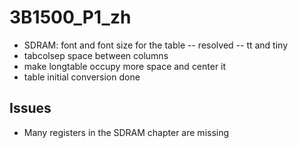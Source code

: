 3B1500_P1_zh
============

  - SDRAM: font and font size for the table -- resolved -- tt and tiny
  - tabcolsep space between columns
  - make longtable occupy more space and center it
  - table initial conversion done

Issues
------

  - Many registers in the SDRAM chapter are missing
